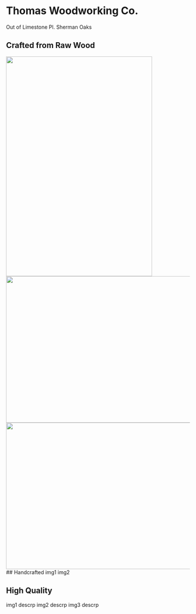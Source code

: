 # Thomas Woodworking Co.
 Out of Limestone Pl. Sherman Oaks

## Crafted from Raw Wood
<img src="https://github.com/tomtominator/tree-spoon.com/blob/master/IMG_20190523_165933.jpg" width="400" height="600">
<img src="https://github.com/tomtominator/tree-spoon.com/blob/master/IMG_20190523_165948.jpg" width="600" height="400">
<img src="https://github.com/tomtominator/tree-spoon.com/blob/master/IMG_20190523_170024.jpg" width="600" height="400">
## Handcrafted 
img1
img2

## High Quality
img1 
descrp
img2 
descrp
img3
descrp

